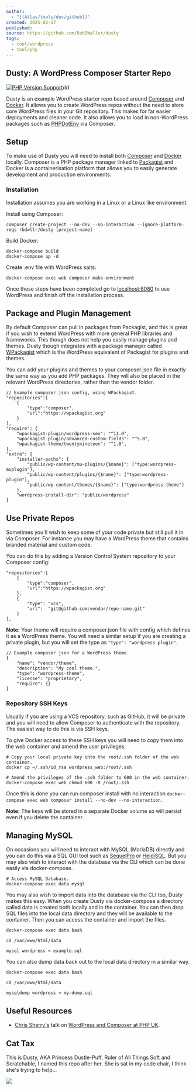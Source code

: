 ```yaml
---
author:
  - "[[Atlas/tools/dev/github]]"
created: 2025-02-17
published:
source: https://github.com/RobDWaller/dusty
tags:
  - tool/wordpress
  - tool/php
---
```

## Dusty: A WordPress Composer Starter Repo

[![PHP Version Support](https://camo.githubusercontent.com/22fa102926848ab40c22e51101461481c942df45c3014b213d687cd80b1b22be/68747470733a2f2f696d672e736869656c64732e696f2f7061636b61676973742f7068702d762f726264776c6c722f6475737479)](https://camo.githubusercontent.com/22fa102926848ab40c22e51101461481c942df45c3014b213d687cd80b1b22be/68747470733a2f2f696d672e736869656c64732e696f2f7061636b61676973742f7068702d762f726264776c6c722f6475737479)dd

Dusty is an example WordPress starter repo based around [Composer](https://getcomposer.org/) and [Docker](https://www.docker.com/products/docker-desktop). It allows you to create WordPress repos without the need to store core WordPress files in your Git repository. This makes for far easier deployments and cleaner code. It also allows you to load in non-WordPress packages such as [PHPDotEnv](https://packagist.org/packages/vlucas/phpdotenv) via Composer.

## Setup

To make use of Dusty you will need to install both [Composer](https://getcomposer.org/) and [Docker](https://www.docker.com/products/docker-desktop) locally. Composer is a PHP package manager linked to [Packagist](https://packagist.org/) and Docker is a containerisation platform that allows you to easily generate development and production environments.

### Installation

Installation assumes you are working in a Linux or a Linux like environment.

Install using Composer:

```
composer create-project --no-dev --no-interaction --ignore-platform-reqs rbdwllr/dusty [project-name]
```

Build Docker:

```
docker-compose build
docker-compose up -d
```

Create .env file with WordPress salts:

```
docker-compose exec web composer make-environment
```

Once these steps have been completed go to [localhost:8080](http://localhost:8080/) to use WordPress and finish off the installation process.

## Package and Plugin Management

By default Composer can pull in packages from Packagist, and this is great if you wish to extend WordPress with more general PHP libraries and frameworks. This though does not help you easily manage plugins and themes. Dusty though integrates with a package manager called [WPackagist](https://wpackagist.org/) which is the WordPress equivalent of Packagist for plugins and themes.

You can add your plugins and themes to your composer.json file in exactly the same way as you add PHP packages. They will also be placed in the relevant WordPress directories, rather than the vendor folder.

```
// Example composer.json config, using WPackagist.
"repositories":[
    {
        "type":"composer",
        "url":"https://wpackagist.org"
    }
],
"require": {
    "wpackagist-plugin/wordpress-seo": "^11.0",
    "wpackagist-plugin/advanced-custom-fields": "^5.0",
    "wpackagist-theme/twentynineteen": "^1.0",
},
"extra": {
    "installer-paths": {
        "public/wp-content/mu-plugins/{$name}": ["type:wordpress-muplugin"],
        "public/wp-content/plugins/{$name}": ["type:wordpress-plugin"],
        "public/wp-content/themes/{$name}": ["type:wordpress-theme"]
    },
    "wordpress-install-dir": "public/wordpress"
}
```

## Use Private Repos

Sometimes you'll wish to keep some of your code private but still pull it in via Composer. For instance you may have a WordPress theme that contains branded material and custom code.

You can do this by adding a Version Control System repository to your Composer config:

```
"repositories":[
    {
        "type":"composer",
        "url":"https://wpackagist.org"
    },
    {
        "type": "vcs",
        "url":  "git@github.com:vendor/repo-name.git"
    }
],
```

**Note:** Your theme will require a composer.json file with config which defines it as a WordPress theme. You will need a similar setup if you are creating a private plugin, but you will set the type as `"type": "wordpress-plugin"`.

```
// Example composer.json for a WordPress theme.
{
    "name": "vendor/theme",
    "description": "My cool theme.",
    "type": "wordpress-theme",
    "license": "proprietary",
    "require": {}
}
```

### Repository SSH Keys

Usually if you are using a VCS repository, such as GitHub, it will be private and you will need to allow Composer to authenticate with the repository. The easiest way to do this is via SSH keys.

To give Docker access to these SSH keys you will need to copy them into the web container and amend the user privileges:

```
# Copy your local private key into the root/.ssh folder of the web container.
docker cp ~/.ssh/id_rsa wordpress_web:/root/.ssh

# Amend the privileges of the .ssh folder to 600 in the web container.
docker-compose exec web chmod 600 -R /root/.ssh
```

Once this is done you can run composer install with no interaction `docker-compose exec web composer install --no-dev --no-interaction`.

**Note:** The keys will be stored in a separate Docker volume so will persist even if you delete the container.

## Managing MySQL

On occasions you will need to interact with MySQL (MariaDB) directly and you can do this via a SQL GUI tool such as [SequelPro](https://www.sequelpro.com/) or [HeidiSQL](https://www.heidisql.com/). But you may also wish to interact with the database via the CLI which can be done easily via docker-compose.

```
# Access MySQL Database.
docker-compose exec data mysql
```

You may also wish to import data into the database via the CLI too, Dusty makes this easy. When you create Dusty via docker-compose a directory called data is created both locally and in the container. You can then drop SQL files into the local data directory and they will be available to the container. Then you can access the container and import the files.

```
docker-compose exec data bash

cd /var/www/html/data

mysql wordpress < example.sql
```

You can also dump data back out to the local data directory in a similar way.

```
docker-compose exec data bash

cd /var/www/html/data

mysqldump wordpress > my-dump.sql
```

## Useful Resources

- [Chris Sherry's](https://twitter.com/tweetingsherry) talk on [WordPress and Composer at PHP UK](https://www.youtube.com/embed/v57UWTXla3M).

## Cat Tax

This is Dusty, AKA Princess Dustle-Puff, Ruler of All Things Soft and Scratchable, I named this repo after her. She is sat in my code chair, I think she's trying to help...

[![](https://camo.githubusercontent.com/99b84ba549e7868058448f70bc6c990829539b9695e5e454d4d70f3652c859fe/68747470733a2f2f726272742e776c6c722e696e666f2f6173736574732f696d672f64757374792d736d616c6c2e6a7067)](https://camo.githubusercontent.com/99b84ba549e7868058448f70bc6c990829539b9695e5e454d4d70f3652c859fe/68747470733a2f2f726272742e776c6c722e696e666f2f6173736574732f696d672f64757374792d736d616c6c2e6a7067)